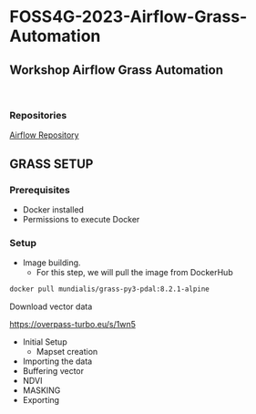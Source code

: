# FOSS4G-2023-Airflow-Grass-Automation
## Workshop Airflow Grass Automation
<br>

### Repositories
[Airflow Repository](https://github.com/Kan-T-IT/FOSS4G-2023-Airflow)


## GRASS SETUP

### Prerequisites
- Docker installed
- Permissions to execute Docker

### Setup
- Image building.
  - For this step, we will pull the image from DockerHub

 ```bash 
docker pull mundialis/grass-py3-pdal:8.2.1-alpine
```
Download vector data

https://overpass-turbo.eu/s/1wn5

- Initial Setup
  - Mapset creation
- Importing the data
- Buffering vector
- NDVI
- MASKING
- Exporting

